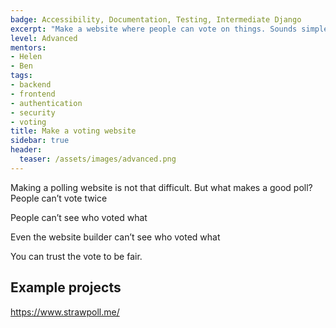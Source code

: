 ```yaml
---
badge: Accessibility, Documentation, Testing, Intermediate Django
excerpt: "Make a website where people can vote on things. Sounds simple, right? Now make sure they can't vote twice."
level: Advanced
mentors:
- Helen
- Ben
tags:
- backend
- frontend
- authentication
- security
- voting
title: Make a voting website
sidebar: true
header:
  teaser: /assets/images/advanced.png
---
```

Making a polling website is not that difficult. But what makes a good poll?
People can’t vote twice

People can’t see who voted what

Even the website builder can’t see who voted what

You can trust the vote to be fair.

## Example projects
<a href="https://www.strawpoll.me/" rel="noopener">https://www.strawpoll.me/</a>
 


